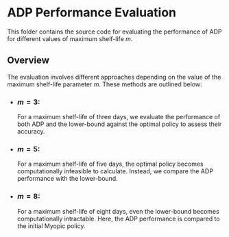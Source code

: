 # ADP Performance Evaluation

This folder contains the source code for evaluating the performance of ADP for different values of maximum shelf-life $m$.

## Overview

The evaluation involves different approaches depending on the value of the maximum shelf-life parameter $m$. These methods are outlined below:

- ### $m = 3$:  
  For a maximum shelf-life of three days, we evaluate the performance of both ADP and the lower-bound against the optimal policy to assess their accuracy.

- ### $m = 5$:  
  For a maximum shelf-life of five days, the optimal policy becomes computationally infeasible to calculate. Instead, we compare the ADP performance with the lower-bound.

- ### $m = 8$:   
  For a maximum shelf-life of eight days, even the lower-bound becomes computationally intractable. Here, the ADP performance is compared to the initial Myopic policy.
